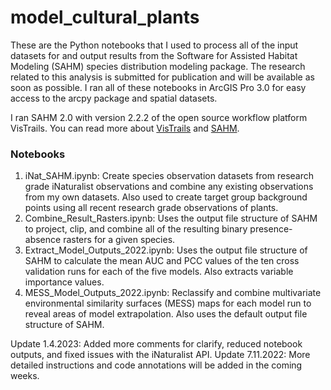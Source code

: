 # model_cultural_plants
These are the Python notebooks that I used to process all of the input datasets for and output results from the Software for Assisted Habitat Modeling (SAHM) species distribution modeling package. The research related to this analysis is submitted for publication and will be available as soon as possible. I ran all of these notebooks in ArcGIS Pro 3.0 for easy access to the arcpy package and spatial datasets.  

I ran SAHM 2.0 with version 2.2.2 of the open source workflow platform VisTrails. You can read more about [VisTrails](https://www.vistrails.org//index.php/Main_Page) and [SAHM](https://doi.org/10.1111/j.1600-0587.2012.07815.x). 

### Notebooks
1. iNat_SAHM.ipynb: Create species observation datasets from research grade iNaturalist observations and combine any existing observations from my own datasets. Also used to create target group background points using all recent research grade observations of plants. 
2. Combine_Result_Rasters.ipynb: Uses the output file structure of SAHM to project, clip, and combine all of the resulting binary presence-absence rasters for a given species. 
3. Extract_Model_Outputs_2022.ipynb: Uses the output file structure of SAHM to calculate the mean AUC and PCC values of the ten cross validation runs for each of the five models. Also extracts variable importance values. 
4. MESS_Model_Outputs_2022.ipynb: Reclassify and combine multivariate environmental similarity surfaces (MESS) maps for each model run to reveal areas of model extrapolation. Also uses the default output file structure of SAHM. 


Update 1.4.2023: Added more comments for clarify, reduced notebook outputs, and fixed issues with the iNaturalist API. 
Update 7.11.2022: More detailed instructions and code annotations will be added in the coming weeks. 
